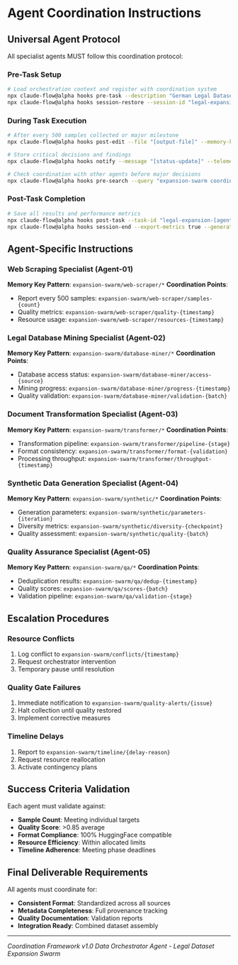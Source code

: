 # Agent Coordination Instructions

## Universal Agent Protocol

All specialist agents MUST follow this coordination protocol:

### Pre-Task Setup
```bash
# Load orchestration context and register with coordination system
npx claude-flow@alpha hooks pre-task --description "German Legal Dataset Expansion - [Agent Role]" --auto-spawn-agents false
npx claude-flow@alpha hooks session-restore --session-id "legal-expansion-swarm" --load-memory true
```

### During Task Execution
```bash
# After every 500 samples collected or major milestone
npx claude-flow@alpha hooks post-edit --file "[output-file]" --memory-key "expansion-swarm/[agent-id]/progress"

# Store critical decisions and findings
npx claude-flow@alpha hooks notify --message "[status-update]" --telemetry true

# Check coordination with other agents before major decisions
npx claude-flow@alpha hooks pre-search --query "expansion-swarm coordination status" --cache-results true
```

### Post-Task Completion
```bash
# Save all results and performance metrics
npx claude-flow@alpha hooks post-task --task-id "legal-expansion-[agent-id]" --analyze-performance true
npx claude-flow@alpha hooks session-end --export-metrics true --generate-summary true
```

## Agent-Specific Instructions

### Web Scraping Specialist (Agent-01)
**Memory Key Pattern**: `expansion-swarm/web-scraper/*`
**Coordination Points**:
- Report every 500 samples: `expansion-swarm/web-scraper/samples-{count}`
- Quality metrics: `expansion-swarm/web-scraper/quality-{timestamp}`
- Resource usage: `expansion-swarm/web-scraper/resources-{timestamp}`

### Legal Database Mining Specialist (Agent-02)
**Memory Key Pattern**: `expansion-swarm/database-miner/*`
**Coordination Points**:
- Database access status: `expansion-swarm/database-miner/access-{source}`
- Mining progress: `expansion-swarm/database-miner/progress-{timestamp}`
- Quality validation: `expansion-swarm/database-miner/validation-{batch}`

### Document Transformation Specialist (Agent-03)
**Memory Key Pattern**: `expansion-swarm/transformer/*`
**Coordination Points**:
- Transformation pipeline: `expansion-swarm/transformer/pipeline-{stage}`
- Format consistency: `expansion-swarm/transformer/format-{validation}`
- Processing throughput: `expansion-swarm/transformer/throughput-{timestamp}`

### Synthetic Data Generation Specialist (Agent-04)
**Memory Key Pattern**: `expansion-swarm/synthetic/*`
**Coordination Points**:
- Generation parameters: `expansion-swarm/synthetic/parameters-{iteration}`
- Diversity metrics: `expansion-swarm/synthetic/diversity-{checkpoint}`
- Quality assessment: `expansion-swarm/synthetic/quality-{batch}`

### Quality Assurance Specialist (Agent-05)
**Memory Key Pattern**: `expansion-swarm/qa/*`
**Coordination Points**:
- Deduplication results: `expansion-swarm/qa/dedup-{timestamp}`
- Quality scores: `expansion-swarm/qa/scores-{batch}`
- Validation pipeline: `expansion-swarm/qa/validation-{stage}`

## Escalation Procedures

### Resource Conflicts
1. Log conflict to `expansion-swarm/conflicts/{timestamp}`
2. Request orchestrator intervention
3. Temporary pause until resolution

### Quality Gate Failures
1. Immediate notification to `expansion-swarm/quality-alerts/{issue}`
2. Halt collection until quality restored
3. Implement corrective measures

### Timeline Delays
1. Report to `expansion-swarm/timeline/{delay-reason}`
2. Request resource reallocation
3. Activate contingency plans

## Success Criteria Validation

Each agent must validate against:
- **Sample Count**: Meeting individual targets
- **Quality Score**: >0.85 average
- **Format Compliance**: 100% HuggingFace compatible
- **Resource Efficiency**: Within allocated limits
- **Timeline Adherence**: Meeting phase deadlines

## Final Deliverable Requirements

All agents must coordinate for:
- **Consistent Format**: Standardized across all sources
- **Metadata Completeness**: Full provenance tracking
- **Quality Documentation**: Validation reports
- **Integration Ready**: Combined dataset assembly

---
*Coordination Framework v1.0*
*Data Orchestrator Agent - Legal Dataset Expansion Swarm*